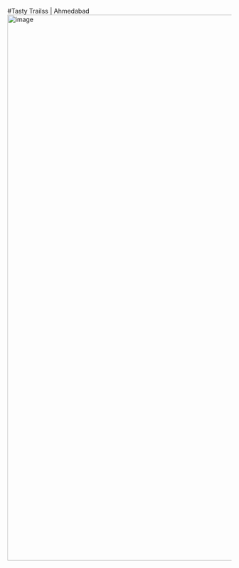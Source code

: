 #Tasty Trailss | Ahmedabad
<br/>
<img width="1227" alt="image" src="https://github.com/pratyushdev-codes/TastyTrailss/assets/109750976/1218867b-e6e3-46fe-a29a-9ff0d2993b56">


